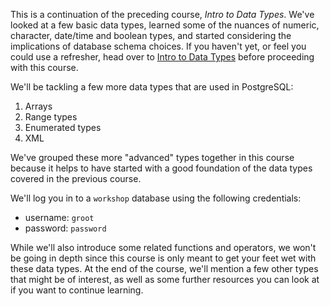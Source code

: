 This is a continuation of the preceding course, _Intro to Data Types_. We've 
looked at a few basic data types, learned some of the nuances of numeric, 
character, date/time and boolean types, and started considering the 
implications of database schema choices. If you haven't yet, or feel you could 
use a refresher, head over to [Intro to Data Types](../intropsql/) before 
proceeding with this course.

We'll be tackling a few more data types that are used in PostgreSQL:
1. Arrays
2. Range types
3. Enumerated types
4. XML

We've grouped these more "advanced" types together in this course because it 
helps to have started with a good foundation of the data types covered in the 
previous course. 

We'll log you in to a `workshop` database using the following credentials:

* username: `groot`
* password: `password`

While we'll also introduce some related functions and operators, we won't be 
going in depth since this course is only meant to get your feet wet with these 
data types. At the end of the course, we'll mention a few other types that 
might be of interest, as well as some further resources you can look at if you 
want to continue learning.

